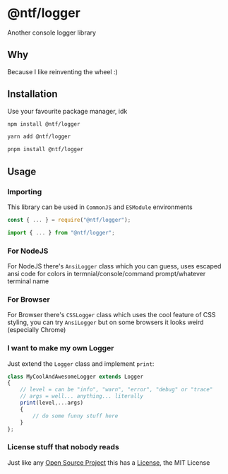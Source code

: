 # @ntf/logger

Another console logger library

## Why

Because I like reinventing the wheel :)

## Installation

Use your favourite package manager, idk

```sh
npm install @ntf/logger
```

```sh
yarn add @ntf/logger
```

```sh
pnpm install @ntf/logger
```

## Usage

### Importing

This library can be used in `CommonJS` and `ESModule` environments

```typescript
const { ... } = require("@ntf/logger");
```

```typescript
import { ... } from "@ntf/logger";
```

### For NodeJS

For NodeJS there's `AnsiLogger` class which you can guess, uses escaped ansi code for colors in termnial/console/command prompt/whatever terminal name

### For Browser

For Browser there's `CSSLogger` class which uses the cool feature of CSS styling, you can try `AnsiLogger` but on some browsers it looks weird (especially Chrome)

### I want to make my own Logger

Just extend the `Logger` class and implement `print`:

```typescript
class MyCoolAndAwesomeLogger extends Logger
{
    // level = can be "info", "warn", "error", "debug" or "trace"
    // args = well... anything... literally
    print(level,...args)
    {
        // do some funny stuff here
    }
};
```

### License stuff that nobody reads

Just like any [Open Source Project](https://github.com/N1ghtTheF0x/ntf-logger) this has a [License](./LICENSE), the MIT License
